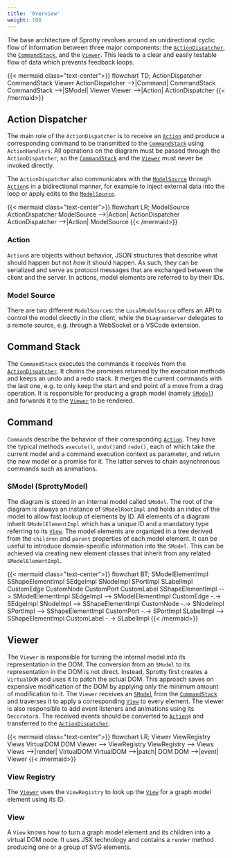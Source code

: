 ```yaml
---
title: 'Overview'
weight: 100
---
```

The base architecture of Sprotty revolves around an unidirectional cyclic flow of information between three major components: the [`ActionDispatcher`](#action-dispatcher), the [`CommandStack`](#command-stack), and the [`Viewer`](#viewer). This leads to a clear and easily testable flow of data which prevents feedback loops.

{{< mermaid class="text-center">}}
flowchart TD;
ActionDispatcher
CommandStack
Viewer
ActionDispatcher -->|Command| CommandStack
CommandStack -->|SModel| Viewer
Viewer -->|Action| ActionDispatcher
{{< /mermaid>}}

## Action Dispatcher

The main role of the `ActionDispatcher` is to receive an [`Action`](#action) and produce a corresponding command to be transmitted to the [`CommandStack`](#command-stack) using `ActionHandlers`. All operations on the diagram must be passed through the `ActionDispatcher`, so the [`CommandStack`](#command-stack) and the [`Viewer`](#viewer) must never be invoked directly.

 The `ActionDispatcher` also communicates with the [`ModelSource`](#model-source) through [`Action`](#action)s in a bidirectional manner, for example to inject external data into the loop or apply edits to the [`ModelSource`](#model-source).

{{< mermaid class="text-center">}}
flowchart LR;
ModelSource
ActionDispatcher
ModelSource -->|Action| ActionDispatcher
ActionDispatcher -->|Action| ModelSource
{{< /mermaid>}}

### Action

`Action`s are objects without behavior, JSON structures that describe what should happen but not *how* it should happen. As such, they can be serialized and serve as protocol messages that are exchanged between the client and the server. In actions, model elements are referred to by their IDs.

### Model Source

There are two different `ModelSource`s: the `LocalModelSource` offers an API to control the model directly in the client, while the `DiagramServer` delegates to a remote source, e.g. through a WebSocket or a VSCode extension.

## Command Stack

The `CommandStack` executes the commands it receives from the [`ActionDispatcher`](#action-dispatcher). It chains the promises returned by the execution methods and keeps an undo and a redo stack. It merges the current commands with the last one, e.g. to only keep the start and end point of a move from a drag operation. It is responsible for producing a graph model (namely [`SModel`](#smodel-sprottymodel)) and forwards it to the [`Viewer`](#viewer) to be rendered.

## Command

`Command`s describe the behavior of their corresponding [`Action`](#action). They have the typical methods `execute()`, `undo()`and `redo()`, each of which take the current model and a command execution context as parameter, and return the new model or a promise for it. The latter serves to chain asynchronous commands such as animations.

### SModel (SprottyModel)

The diagram is stored in an internal model called `SModel`. The root of the diagram is always an instance of `SModelRootImpl` and holds an index of the model to allow fast lookup of elements by ID. All elements of a diagram inherit `SModelElementImpl` which has a unique ID and a mandatory type referring to its [`View`](#view). The model elements are organized in a tree derived from the `children` and `parent` properties of each model element. It can be useful to introduce domain-specific information into the `SModel`. This can be achieved via creating new element classes that inherit from any related `SModelElementImpl`.

{{< mermaid class="text-center">}}
flowchart BT;
SModelElementImpl
SShapeElementImpl
SEdgeImpl
SNodeImpl
SPortImpl
SLabelImpl
CustomEdge
CustomNode
CustomPort
CustomLabel
SShapeElementImpl --> SModelElementImpl
SEdgeImpl --> SModelElementImpl
CustomEdge -.-> SEdgeImpl
SNodeImpl --> SShapeElementImpl
CustomNode -.-> SNodeImpl
SPortImpl --> SShapeElementImpl
CustomPort -.-> SPortImpl
SLabelImpl --> SShapeElementImpl
CustomLabel -.-> SLabelImpl
{{< /mermaid>}}

## Viewer

The `Viewer` is responsible for turning the internal model into its representation in the DOM. The conversion from an `SModel` to its representation in the DOM is not direct. Instead, Sprotty first creates a `VirtualDOM` and uses it to patch the actual DOM. This approach saves on expensive modification of the DOM by applying only the minimum amount of modification to it.
The `Viewer` receives an [`SModel`](#smodel-sprottymodel) from the [`CommandStack`](#command-stack) and traverses it to apply a corresponding [`View`](#view) to every element.
The viewer is also responsible to add event listeners and animations using its `Decorator`s. The received events should be converted to [`Action`](#action)s and transferred to the [`ActionDispatcher`](#action-dispatcher).

{{< mermaid class="text-center">}}
flowchart LR;
Viewer
ViewRegistry
Views
VirtualDOM
DOM
Viewer --> ViewRegistry
ViewRegistry --> Views
Views -->|render| VirtualDOM
VirtualDOM -->|patch| DOM
DOM -->|event| Viewer
{{< /mermaid>}}

### View Registry

The [`Viewer`](#viewer) uses the `ViewRegistry` to look up the [`View`](#view) for a graph model element using its ID.

### View

A `View` knows how to turn a graph model element and its children into a virtual DOM node. It uses JSX technology and contains a `render` method producing one or a group of SVG elements.
